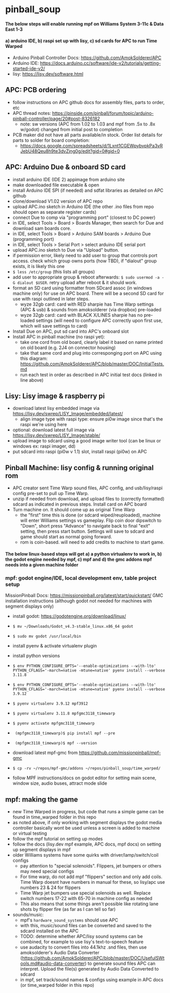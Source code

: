 # pinball_soup

#### The below steps will enable running mpf on Williams System 3-11c & Data East 1-3
#### a) arduino IDE, b) raspi set up with lisy, c) sd cards for APC to run Time Warped

- Arduino Pinball Controller Docs: https://github.com/AmokSolderer/APC
- Arduino IDE: https://docs.arduino.cc/software/ide-v2/tutorials/getting-started-ide-v2/
- lisy: https://lisy.dev/software.html

## APC: PCB ordering
- follow instructions on APC github docs for assembly files, parts to order, etc
- APC thread notes: https://pinside.com/pinball/forum/topic/arduino-pinball-controller/page/20#post-8326182
    - note: sw versions (APC from 1.02 to 1.03 and mpf from .5x to .8x w/godot) changed from initial post to completion
- PCB maker did not have all parts available/in stock. Order list details for parts to solder for board completion:
  - https://docs.google.com/spreadsheets/d/1Lxnt1CGEWpybvpkPa3vRJebU48Qeu8h9te3dvZjng0g/edit?gid=0#gid=0

## APC: Arduino Due & onboard SD card
- install arduino IDE (IDE 2) appimage from arduino site
- make downloaded file executable & open
- install Arduino IDE SPI (if needed) and sdfat libraries as detailed on APC github
- clone/download V1.02 version of APC repo
- upload APC.ino sketch in Arduino IDE (the other .ino files from repo should open as separate register cards)
- connect Due to comp via "programming port" (closest to DC power)
- in IDE, select Tools > Board > Boards Manager, then search for Due and download sam boards core.
- in IDE, select Tools > Board > Arduino SAM boards > Arduino Due (programming port)
- in IDE, select Tools > Serial Port > select arduino IDE serial port
- upload APC.ino sketch to Due via "Upload" button.
- if permission error, likely need to add user to group that controls port access. check which group owns ports (how TBD), if "dialout" group exists, it is likely this one
- `$ less /etc/group` (this lists all groups)
- add user to appropriate group & reboot afterwards: `$ sudo usermod -a -G dialout $USER`. retry upload after reboot & it should work.
- format an SD card using formatter from SDcard assoc (in windows machine only) for use on APC board. There will be a second SD card for use with raspi outlined in later steps.
  - wyze 32gb card: card with RED sharpie has Time Warp settings (APC & usb) & sounds from amoksolderer (via dropbox) pre-loaded
  - wyze 32gb card: card with BLACK X/LINES sharpie has no pre-loaded settings (will need to configure APC correctly upon first use, which will save settings to card)
- Install Due on APC, put sd card into APC's onboard slot
- Install APC in pinball machine (no raspi yet):
  - take one cord from old board, clearly label it based on name printed on old board (e.g. 2J4 on connector housing)
  - take that same cord and plug into corresponging port on APC using this diagram: https://github.com/AmokSolderer/APC/blob/master/DOC/InitialTests.md
  - run each test in order as described in APC initial test docs (linked in line above)

## Lisy: Lisy image & raspberry pi
- download latest lisy embedded image via https://lisy.dev/swrep/LISY_Image/embedded/latest/
  - align image type with raspi type: ensure pi0w image since that's the raspi we're using here
- optional: download latest full image via https://lisy.dev/swrep/LISY_Image/stable/
- upload image to sdcard using a good image writer tool (can be linux or windows ex: raspi imager, dd)
- put sdcard into raspi (pi0w v 1.1) slot, install raspi (pi0w) on APC

## Pinball Machine: lisy config & running original rom
- APC creator sent Time Warp sound files, APC config, and usb/lisy/raspi config pre-set to pull up Time Warp.
- unzip if needed from download, and upload files to (correctly formatted) sdcard as indicated in previous steps. Install card on APC board
- Turn machine on. It should come up as original Time Warp
  - the "first" time this is done (or sdcard wiped/reuploaded), machine will enter Williams settings vs gameplay. Flip coin door dipswitch to "Down", short press "Advance" to navigate back to final "exit" setting, then press start button. Settings will save to sdcard and game should start as normal going forward.
  - rom is coin-based. will need to add credits to machine to start game.


#### The below linux-based steps will get a) a python virtualenv to work in, b) the godot engine needed by mpf, c) mpf and d) the gmc addons mpf needs into a given machine folder

### mpf: godot engine/IDE, local development env, table project setup
MissionPinball Docs: https://missionpinball.org/latest/start/quickstart/
GMC installation instructions (although godot not needed for machines with segment displays only)

- install godot: https://godotengine.org/download/linux/
- `$ mv ~/Downloads/Godot_v4.3-stable_linux.x86_64 godot`
- `$ sudo mv godot /usr/local/bin`

- install pyenv & activate virtualenv plugin
- install python versions
- `$ env PYTHON_CONFIGURE_OPTS='--enable-optimizations --with-lto' PYTHON_CFLAGS='-march=native -mtune=native' pyenv install --verbose 3.11.8`
- `$ env PYTHON_CONFIGURE_OPTS='--enable-optimizations --with-lto' PYTHON_CFLAGS='-march=native -mtune=native' pyenv install --verbose 3.9.12`
- `$ pyenv virtualenv 3.9.12 mpf3912`
- `$ pyenv virtualenv 3.11.8 mpfgmc3118_timewarp`
- `$ pyenv activate mpfgmc3118_timewarp`

- ` (mpfgmc3118_timewarp)$ pip install mpf --pre`
- ` (mpfgmc3118_timewarp)$ mpf --version`
- download latest mpf-gmc from https://github.com/missionpinball/mpf-gmc
- `$ cp -rv ~/repos/mpf-gmc/addons ~/repos/pinball_soup/time_warped/`
- follow MPF instructions/docs on godot editor for setting main scene, window size, audio buses, attract mode slide

## mpf: making the game
- new Time Warped in progress, but code that runs a simple game can be found in time_warped folder in this repo
- as noted above, if only working with segment displays the godot media controller basically wont be used
unless a screen is added to machine or virtual testing
- follow the mpf tutorial on setting up modes
- follow the docs (lisy.dev mpf example, APC docs, mpf docs) on setting up segment displays in mpf
- older Williams systems have some quirks with driver/lamp/switch/coil configs
    - pay attention to "special solenoids". Flippers, jet bumpers or others may need special configs
    - For time warp, do not add mpf "flippers" section and only add coils. Time Warp doesnt have numbers
    in manual for these, so lisy/apc use numbers 23 & 24 for flippers
    - Time Warp jet bumpers use special solenoids as well. Replace switch numbers 17-22 with 65-70 in
    machine config as needed
    - This also means that some things aren't possible like rotating lane shots by flipper fire (as far as I can tell so far)
- sounds/music:
    - mpf's `hardware_sound_systems` should use APC
    - with this, music/sound files can be converted and saved to the sdcard installed on the APC
    - TODO: determine whether APC/lisy sound systems can be combined, for example to use lisy's text-to-speech feature
    - use audacity to convert files into 44.1khz .snd files, then use amoksolderer's Audio Data Converter (https://github.com/AmokSolderer/APC/blob/master/DOC/UsefulSWtools.md#audio-data-converter) to generate sound files APC can interpret. Upload the file(s) generated by Audio Data Converted to sdcard
    - in mpf, set track/sound names & configs using example in APC docs (or time_warped folder in this repo)


